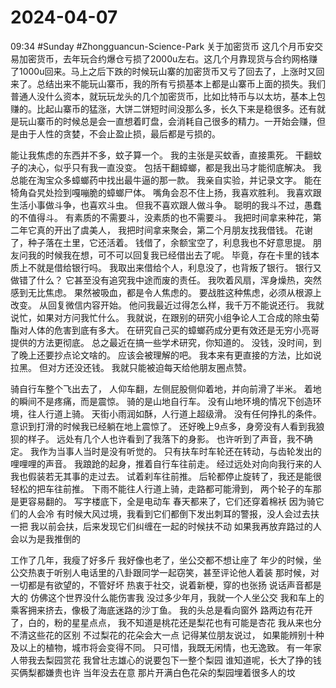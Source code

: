 # 2024-04-07
09:34
#Sunday
#Zhongguancun-Science-Park 
关于加密货币
这几个月币安交易加密货币，去年玩合约爆仓亏损了2000u左右。这几个月靠现货与合约网格赚了1000u回来。马上之后下跌的时候玩山寨的加密货币又亏了回去了，上涨时又回来了。总结出来不能玩山寨币，我的所有亏损基本上都是山寨币上面的损失。我们普通人没什么资本，就玩玩龙头的几个加密货币，比如比特币与以太坊，基本上包赚的。比起山寨币的猛涨，大饼二饼短时间没那么多，长久下来是稳很多。还有就是玩山寨币的时候总是会一直想着盯盘，会消耗自己很多的精力。一开始会赚，但是由于人性的贪婪，不会止盈止损，最后都是亏损的。



能让我焦虑的东西并不多，蚊子算一个。
我的主张是买蚊香，直接熏死。
干翻蚊子的决心，似乎只有我一直没变。
包括干翻蟑螂，都是我出马才能彻底解决。
我总能在淘宝众多蟑螂药中找出最牛逼的那一款。
我亲自实验，并记录文字。
能在犄角旮旯处捡到嘎嘣脆的蟑螂尸体。
嘴角会忍不住上扬，我喜欢胜利。
我喜欢跟生活小事做斗争，也喜欢斗虫。
但我不喜欢跟人做斗争。
聪明的我斗不过，愚蠢的不值得斗。
有素质的不需要斗，没素质的也不需要斗。
我把时间拿来种花，第二年它真的开出了虞美人，
我把时间拿来聚会，第二个月朋友找我借钱。
花谢了，种子落在土里，它还活着。
钱借了，余额宝空了，利息我也不好意思提。
朋友问我的时候我在想，可不可以回复我已经借出去了呢。
毕竟，存在卡里的钱本质上不就是借给银行吗。
我取出来借给个人，利息没了，也背叛了银行。
银行又做错了什么？
它甚至没有追究我中途而废的责任。
我吹着风扇，浑身燥热，突然感到无比焦虑。
果然被吸血，都是令人焦虑的。
要战胜这种焦虑，必须从根源上改变。
从回复微信内容开始。
他问我最近过得怎么样，我千万不能说还行。
我就说忙，如果对方问我忙什么。
我就说，在跟别的研究小组争论人工合成的除虫菊酯对人体的危害到底有多大。
在研究自己买的蟑螂药成分更有效还是无穷小亮哥提供的方法更彻底。
总之最近在搞一些学术研究，你知道的。
没钱，没时间，到了晚上还要抄点论文啥的。
应该会被理解的吧。
我本来有更直接的方法，比如说拉黑。
但对方还没还钱。
我就只能被迫每天给他朋友圈点赞。



骑自行车整个飞出去了，
人仰车翻，左侧屁股侧仰着地，并向前滑了半米。
着地的瞬间不是疼痛，而是震惊。
骑的是山地自行车。
没有山地环境的情况下创造环境，往人行道上骑。
天街小雨润如酥，人行道上超级滑。
没有任何挣扎的条件。
意识到打滑的时候我已经躺在地上震惊了。
还好晚上9点多，身旁没有人看到我狼狈的样子。
远处有几个人也许看到了我落下的身影。
也许听到了声音，我不确定。
我作为当事人当时是没有听觉的。
只有扶车时车轮还在转动，与齿轮发出的哩哩哩的声音。
我踉跄的起身，推着自行车往前走。
经过远处对向向我行来的人我也假装若无其事的走过去。
试着刹车往前推。
后轮都停止旋转了，我还是能很轻松的把车往前推。
下雨不能往人行道上骑，走路都可能滑到，
两个轮子的车那是更容易翻的。
写字楼底下，全是电动车
春天都来了，它们还穿着棉袄
因为骑它们的人会冷
有时候大风过境，我看到它们都倒下发出刺耳的警报，没人会过去扶一把
我以前会扶，后来发现它们纠缠在一起的时候扶不动
如果我再放弃路过的人会以为是我推倒的


工作了几年，我瘦了好多斤
我好像也老了，坐公交都不想让座了
年少的时候，坐公交热衷于听别人电话里的八卦跟同学一起窃笑，甚至评论他人着装
那时候，对一切都是有欲望的，不管好坏
热衷于社交，说着新梗，穿的也张扬
说话声音都是大的
仿佛这个世界没什么能伤害我
没过多少年月，我就一个人坐公交
我和车上的乘客拥来挤去，像极了海底迷路的沙丁鱼。
我的头总是看向窗外
路两边有花开了，白的，粉的星星点点，
我不知道是桃花还是梨花也有可能是杏花
我从来也分不清这些花的区别
不过梨花的花朵会大一点
记得某位朋友说过，
如果能辨别十种及以上的植物，城市将会变得不同。
只可惜，我既无闲情，也无逸致。
有一年家人带我去梨园赏花
我曾壮志雄心的说要包下一整个梨园
谁知道呢，长大了挣的钱买俩梨都嫌贵也许
当年没去在意
那片开满白色花朵的梨园埋着很多人的坟